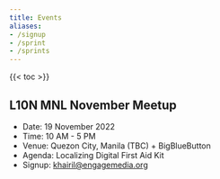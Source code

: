 ```yaml
---
title: Events
aliases:
- /signup
- /sprint
- /sprints
---
```


{{< toc >}}

## L10N MNL November Meetup

- Date: 19 November 2022
- Time: 10 AM - 5 PM
- Venue: Quezon City, Manila (TBC) + BigBlueButton
- Agenda: Localizing Digital First Aid Kit
- Signup: [khairil@engagemedia.org](mailto:khairil@engagemedia.org)
